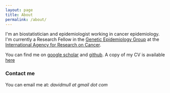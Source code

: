 ```yaml
---
layout: page
title: About
permalink: /about/
---
```


I'm an biostatistician and epidemiologist working in cancer epidemiology. I'm currently a 
Research Fellow in the [Genetic Epidemiology Group](http://www.iarc.fr/en/research-groups/GEP/index.php)
at the [International Agency for Research on Cancer](http://www.iarc.fr). 

You can find me on [google scholar](https://scholar.google.com/citations?user=vdNHuIsAAAAJ&hl=en) 
and [github](https://github.com/dcmuller). A copy of my CV is available [here](/docs/dcmuller_cv_20150511.pdf)


### Contact me
You can email me at: _davidmull at gmail dot com_



